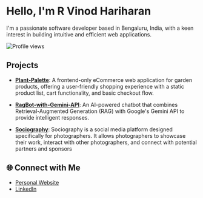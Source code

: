 # Hello, I'm R Vinod Hariharan

I'm a passionate software developer based in Bengaluru, India, with a keen interest in building intuitive and efficient web applications.

![Profile views](https://komarev.com/ghpvc/?username=Vinodhariharan&color=green)

## Projects

* **[Plant-Palette](https://github.com/Vinodhariharan/Plant-Palette)**: A frontend-only eCommerce web application for garden products, offering a user-friendly shopping experience with a static product list, cart functionality, and basic checkout flow.

* **[RagBot-with-Gemini-API](https://github.com/Vinodhariharan/RagBot-with-Gemini-API)**: An AI-powered chatbot that combines Retrieval-Augmented Generation (RAG) with Google's Gemini API to provide intelligent responses.

* **[Sociography](https://github.com/Vinodhariharan/Sociography)**: Sociography is a social media platform designed specifically for photographers. It allows photographers to showcase their work, interact with other photographers, and connect with potential partners and sponsors

## 🌐 Connect with Me

* [Personal Website](https://vinodhariharan.vercel.app/)
* [LinkedIn](https://www.linkedin.com/in/vinodhariharan-ravi)

